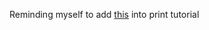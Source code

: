 Reminding myself to add [this](https://www.tutorialspoint.com/python/python_variable_types.htm) into print tutorial
